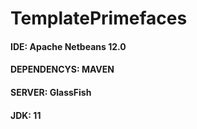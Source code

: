 # TemplatePrimefaces
#### IDE: Apache Netbeans 12.0
#### DEPENDENCYS: MAVEN
#### SERVER: GlassFish
#### JDK: 11
